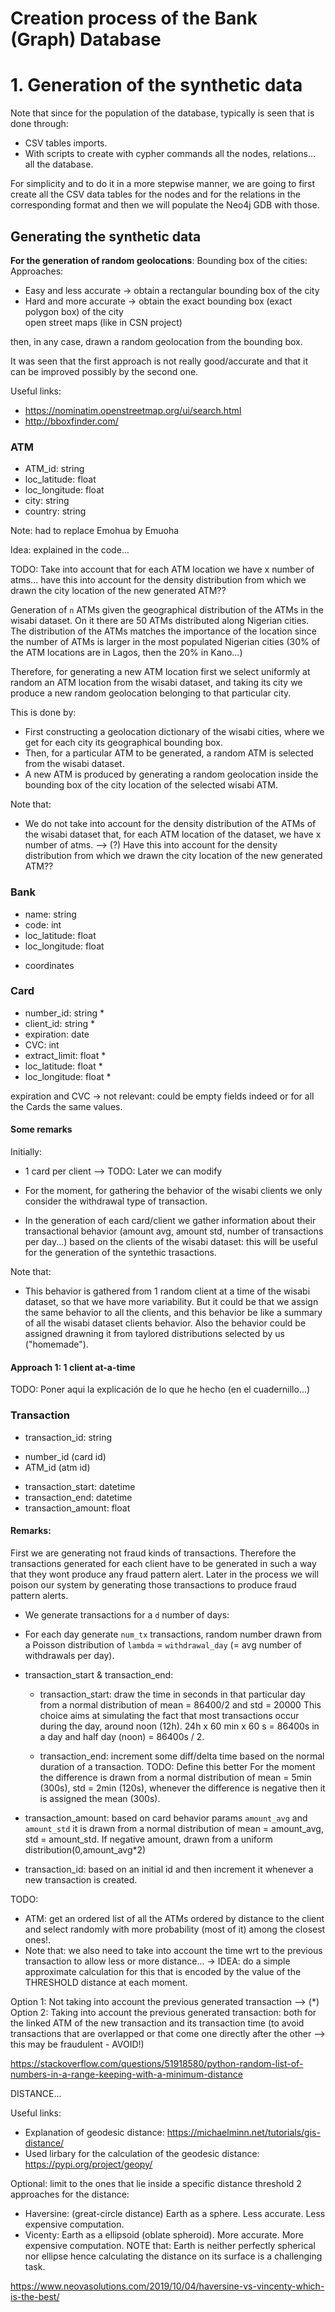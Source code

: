 
# Creation process of the Bank (Graph) Database

# 1. Generation of the synthetic data

Note that since for the population of the database, typically is seen that is done through:
- CSV tables imports.
- With scripts to create with cypher commands all the nodes, relations... all the database.

For simplicity and to do it in a more stepwise manner, we are going to first create all the CSV data tables for the nodes and for the relations in the corresponding format and then we will populate the Neo4j GDB with those.

## Generating the synthetic data

**For the generation of random geolocations**:
Bounding box of the cities:
Approaches:
 - Easy and less accurate -> obtain a rectangular bounding box of the city  
 - Hard and more accurate -> obtain the exact bounding box (exact polygon box) of the city  
   open street maps (like in CSN project)
 
then, in any case, drawn a random geolocation from the bounding box.

It was seen that the first approach is not really good/accurate and that it can be improved
possibly by the second one.

Useful links:

- https://nominatim.openstreetmap.org/ui/search.html
- http://bboxfinder.com/ 


### ATM

- ATM_id: string
- loc_latitude: float
- loc_longitude: float
- city: string
- country: string

Note: had to replace Emohua by Emuoha 

Idea: explained in the code...

TODO: Take into account that for each ATM location we have x number of atms... have this into account for the density distribution 
from which we drawn the city location of the new generated ATM??

Generation of `n` ATMs given the geographical distribution of the ATMs in the wisabi dataset. On it there are 50 ATMs distributed along Nigerian cities. The distribution of the ATMs matches the importance of the location since the number of ATMs is larger in the most populated Nigerian cities (30% of the ATM locations are in Lagos, then the 20% in Kano...)

Therefore, for generating a new ATM location first we select uniformly at random an ATM location from the wisabi dataset, and taking its city we produce a new random geolocation belonging to that particular city. 

This is done by:
- First constructing a geolocation dictionary of the wisabi cities, where we get for each city its geographical bounding box. 
- Then, for a particular ATM to be generated, a random ATM is selected from the wisabi dataset.
- A new ATM is produced by generating a random geolocation inside the bounding box of the city location of the selected wisabi ATM.

Note that: 

- We do not take into account for the density distribution of the ATMs of the wisabi dataset that, for each ATM location of the dataset, we have x number of atms.
--> (?) Have this into account for the density distribution from which we drawn the city location of the new generated ATM??

### Bank

- name: string
- code: int
- loc_latitude: float
- loc_longitude: float

* coordinates

### Card

- number_id: string * 
- client_id: string * 
- expiration: date
- CVC: int
- extract_limit: float * 
- loc_latitude: float * 
- loc_longitude: float *

expiration and CVC -> not relevant: could be empty fields indeed or for all the Cards the same values.

#### Some remarks

Initially:
- 1 card per client --> TODO: Later we can modify

- For the moment, for gathering the behavior of the wisabi clients we only consider the withdrawal type of transaction.

- In the generation of each card/client we gather information about their
transactional behavior (amount avg, amount std, number of transactions per day...) based on the clients of the wisabi dataset: this will be useful for the generation of the syntethic trasactions.

Note that:
  - This behavior is gathered from 1 random client at a time of the wisabi dataset, so that we have more variability. But it could be that we assign the same behavior to all the clients, and this behavior be like a summary of all the wisabi dataset clients behavior. 
  Also the behavior could be assigned drawning it from taylored distributions selected by us ("homemade").

#### Approach 1: 1 client at-a-time


TODO: Poner aqui la explicación de lo que he hecho (en el cuadernillo...)


### Transaction

- transaction_id: string
+ number_id (card id)
+ ATM_id    (atm id)
- transaction_start: datetime
- transaction_end: datetime
- transaction_amount: float

#### Remarks:

First we are generating not fraud kinds of transactions. Therefore the transactions generated for each client have to be generated in such a way that they wont produce any fraud pattern alert. Later in the process we will poison our system by generating those transactions to produce fraud pattern alerts.

- We generate transactions for a `d` number of days:

- For each day generate `num_tx` transactions, random number drawn from a Poisson distribution
of `lambda` = `withdrawal_day` (= avg number of withdrawals per day).

- transaction_start & transaction_end:

  - transaction_start: draw the time in seconds in that particular day from a normal distribution of mean = 86400/2 and std = 20000
  This choice aims at simulating the fact that most transactions occur during the day, around noon (12h). 24h x 60 min x 60 s = 86400s in a day and half day (noon) = 86400s / 2.

  - transaction_end: increment some diff/delta time based on the normal duration of a transaction.
  TODO: Define this better
  For the moment the difference is drawn from a normal distribution of mean = 5min (300s), std = 2min (120s), whenever the difference is negative then it is assigned the mean (300s).

- transaction_amount: based on card behavior params `amount_avg` and `amount_std`
  it is drawn from a normal distribution of mean = amount_avg, std = amount_std.
  If negative amount, drawn from a uniform distribution(0,amount_avg*2)

- transaction_id: based on an initial id and then increment it whenever a new transaction is created.


TODO: 
- ATM: get an ordered list of all the ATMs ordered by distance to the client and select randomly with more probability (most of it) among the closest ones!.
- Note that: we also need to take into account the time wrt to the previous transaction to allow less or more distance... -> IDEA: do a simple approximate calculation for this that is 
encoded by the value of the THRESHOLD distance at each moment.

Option 1: Not taking into account the previous generated transaction
--> (*) Option 2: Taking into account the previous generated transaction: both for the linked ATM of the new transaction and its transaction time (to avoid transactions that are overlapped or that come one directly after the other --> this may be fraudulent - AVOID!) 

https://stackoverflow.com/questions/51918580/python-random-list-of-numbers-in-a-range-keeping-with-a-minimum-distance

DISTANCE...

Useful links:
- Explanation of geodesic distance: https://michaelminn.net/tutorials/gis-distance/
- Used lirbary for the calculation of the geodesic distance: https://pypi.org/project/geopy/ 

Optional: limit to the ones that lie inside a specific distance threshold
2 approaches for the distance:
- Haversine: (great-circle distance) Earth as a sphere. Less accurate. Less expensive computation.
- Vicenty: Earth as a ellipsoid (oblate spheroid). More accurate. More expensive computation.
NOTE that: Earth is neither perfectly spherical nor ellipse hence calculating the distance on its surface is a challenging task.

https://www.neovasolutions.com/2019/10/04/haversine-vs-vincenty-which-is-the-best/



